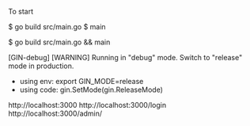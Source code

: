 

To start

$ go build src/main.go
$ main

$ go build src/main.go && main

[GIN-debug] [WARNING] Running in "debug" mode. Switch to "release" mode in production.
 - using env:	export GIN_MODE=release
 - using code:	gin.SetMode(gin.ReleaseMode)

http://localhost:3000
http://localhost:3000/login
http://localhost:3000/admin/
 
